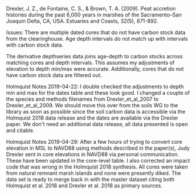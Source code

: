 Drexler, J. Z., de Fontaine, C. S., & Brown, T. A. (2009). Peat accretion histories during the past 6,000 years in marshes of the Sacramento–San Joaquin Delta, CA, USA. Estuaries and Coasts, 32(5), 871-892.

Issues:  There are multiple dated cores that do not have carbon stock data from the clearinghouse. 
Age depth intervals do not match up with intervals with carbon stock data. 

The derivative depthseries data joins age-depth to carbon stocks across matching cores and depth intervals. 
This assumes my adjustments of elevation to depth min/max were accurate. 
Additionally, cores that do not have carbon stock data are filtered out. 

Holmquist Notes 2019-04-22: I double checked the adjustments to depth min and max for the dates table and these look good. I changed a couple of the species and methods filenames from Drexler_et_al_2007 to Drexler_et_al_2009. We should move this over from the soils WG to the library as soon as possible since the soil carbon data is accessible via the Holmquist 2018 data release and the dates are available via the Drexler paper. We don't need an additional data release, all data presented is open and citable. 

Holmquist Notes 2019-04-29: After a few hours of trying to convert core elevation in MSL to NAVD88 using methods described in the paper(s), Judy Drexler sent in core elevations in NAVD88 via personal communication. These have been updated in the core-level table. I also corrected an impact code that was wrong in the Holmquist 2018 synthesis. All cores were taken from natural remnant marsh islands and none were presently diked. The data set is ready to merge back in with the master dataset citing both Holmquist et al. 2018 and Drexler et al. 2018 as primary sources.
